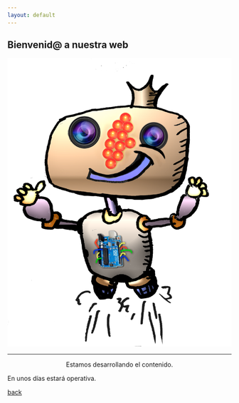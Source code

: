 ```yaml
---
layout: default
---
```


##  Bienvenid@ a nuestra web

![foto](fotos/robocilio.png)

* * *
<p align= "center" >
Estamos desarrollando el contenido.

En unos días estará operativa.

</p>

[back](./)
